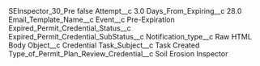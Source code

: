 <?xml version="1.0" encoding="UTF-8"?>
<CustomMetadata xmlns="http://soap.sforce.com/2006/04/metadata" xmlns:xsi="http://www.w3.org/2001/XMLSchema-instance" xmlns:xsd="http://www.w3.org/2001/XMLSchema">
    <label>SEInspector_30_Pre</label>
    <protected>false</protected>
    <values>
        <field>Attempt__c</field>
        <value xsi:type="xsd:double">3.0</value>
    </values>
    <values>
        <field>Days_From_Expiring__c</field>
        <value xsi:type="xsd:double">28.0</value>
    </values>
    <values>
        <field>Email_Template_Name__c</field>
        <value xsi:nil="true"/>
    </values>
    <values>
        <field>Event__c</field>
        <value xsi:type="xsd:string">Pre-Expiration</value>
    </values>
    <values>
        <field>Expired_Permit_Credential_Status__c</field>
        <value xsi:nil="true"/>
    </values>
    <values>
        <field>Expired_Permit_Credential_SubStatus__c</field>
        <value xsi:nil="true"/>
    </values>
    <values>
        <field>Notification_type__c</field>
        <value xsi:type="xsd:string">Raw HTML Body</value>
    </values>
    <values>
        <field>Object__c</field>
        <value xsi:type="xsd:string">Credential</value>
    </values>
    <values>
        <field>Task_Subject__c</field>
        <value xsi:type="xsd:string">Task Created</value>
    </values>
    <values>
        <field>Type_of_Permit_Plan_Review_Credential__c</field>
        <value xsi:type="xsd:string">Soil Erosion Inspector</value>
    </values>
</CustomMetadata>
